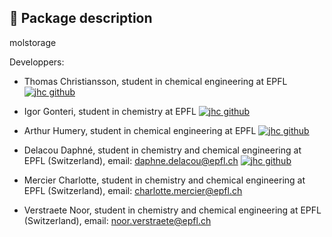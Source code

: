 ## 🧪 Package description

molstorage

Developpers:
- Thomas Christiansson, student in chemical engineering at EPFL    [![jhc github](https://img.shields.io/badge/GitHub-ThomasCsson-181717.svg?style=flat&logo=github)](https://github.com/ThomasCsson)
- Igor Gonteri, student in chemistry at EPFL                             [![jhc github](https://img.shields.io/badge/GitHub-igorgonteri-181717.svg?style=flat&logo=github)](https://github.com/igorgonteri)
- Arthur Humery, student in chemical engineering at EPFL                [![jhc github](https://img.shields.io/badge/GitHub-Arthurhmy-181717.svg?style=flat&logo=github)](https://github.com/Arthurhmy)

- Delacou Daphné, student in chemistry and chemical engineering at EPFL (Switzerland), email: daphne.delacou@epfl.ch [![jhc github](https://img.shields.io/badge/GitHub-ddelacou-181717.svg?style=flat&logo=github)](https://github.com/ddelacou)

- Mercier Charlotte, student in chemistry and chemical engineering at EPFL (Switzerland), email: charlotte.mercier@epfl.ch
- Verstraete Noor, student in chemistry and chemical engineering at EPFL (Switzerland), email: noor.verstraete@epfl.ch
    